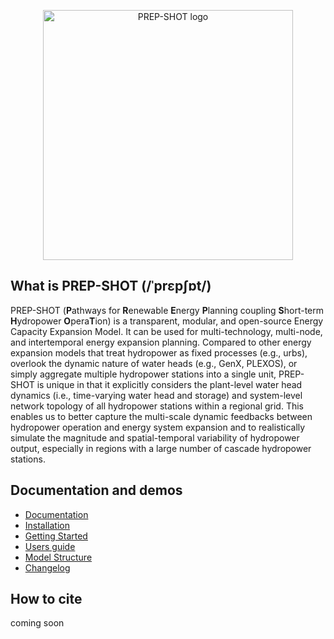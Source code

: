 <p align="center">
  <a href="https://prep-next.github.io/PREP-SHOT/">
    <img src="https://user-images.githubusercontent.com/50036800/221886195-3113531b-f9c4-4c6a-bb66-612c8b9c3d9a.png" width="400" alt="PREP-SHOT logo">
  </a>
</p>

## What is PREP-SHOT (/ˈprɛpʃɒt/)

PREP-SHOT (**P**athways for **R**enewable **E**nergy **P**lanning coupling **S**hort-term **H**ydropower **O**pera**T**ion) is a transparent, modular, and open-source Energy Capacity Expansion Model. It can be used for multi-technology, multi-node, and intertemporal energy expansion planning. Compared to other energy expansion models that treat hydropower as fixed processes (e.g., urbs), overlook the dynamic nature of water heads (e.g., GenX, PLEXOS), or simply aggregate multiple hydropower stations into a single unit, PREP-SHOT is unique in that it explicitly considers the plant-level water head dynamics (i.e., time-varying water head and storage) and system-level network topology of all hydropower stations within a regional grid. This enables us to better capture the multi-scale dynamic feedbacks between hydropower operation and energy system expansion and to realistically simulate the magnitude and spatial-temporal variability of hydropower output, especially in regions with a large number of cascade hydropower stations.

## Documentation and demos

- [Documentation](https://prep-next.github.io/PREP-SHOT/index.html)
- [Installation](https://prep-next.github.io/PREP-SHOT/Installation.html)
- [Getting Started](https://prep-next.github.io/PREP-SHOT/Introduction.html)
- [Users guide](https://prep-next.github.io/PREP-SHOT/Users_guide.html)
- [Model Structure](https://prep-next.github.io/PREP-SHOT/Model_structure.html)
- [Changelog](https://prep-next.github.io/PREP-SHOT/Changelog.html)

## How to cite

coming soon



